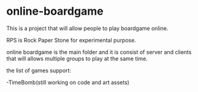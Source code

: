 # online-boardgame

This is a project that will allow people to play boardgame online.

RPS is Rock Paper Stone for experimental purpose.

online boardgame is the main folder and it is consist of server and clients that will allows multiple groups to play at the same time.

the list of games support:

-TimeBomb(still working on code and art assets)
